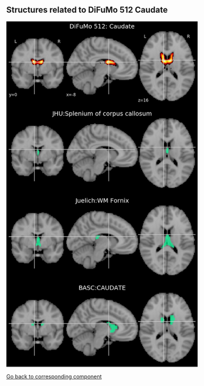 


## Structures related to DiFuMo 512 Caudate

![261](261.jpg "Structures related to DiFuMo 512 Caudate")

[Go back to corresponding component](https://parietal-inria.github.io/DiFuMo/512/html/261.html)